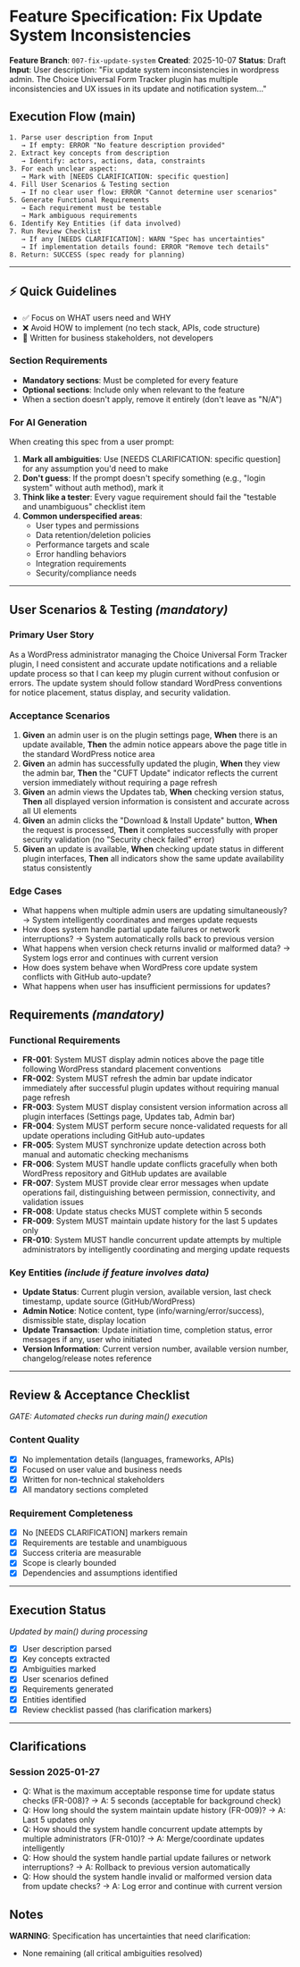 # Feature Specification: Fix Update System Inconsistencies

**Feature Branch**: `007-fix-update-system`
**Created**: 2025-10-07
**Status**: Draft
**Input**: User description: "Fix update system inconsistencies in wordpress admin. The Choice Universal Form Tracker plugin has multiple inconsistencies and UX issues in its update and notification system..."

## Execution Flow (main)

```
1. Parse user description from Input
   → If empty: ERROR "No feature description provided"
2. Extract key concepts from description
   → Identify: actors, actions, data, constraints
3. For each unclear aspect:
   → Mark with [NEEDS CLARIFICATION: specific question]
4. Fill User Scenarios & Testing section
   → If no clear user flow: ERROR "Cannot determine user scenarios"
5. Generate Functional Requirements
   → Each requirement must be testable
   → Mark ambiguous requirements
6. Identify Key Entities (if data involved)
7. Run Review Checklist
   → If any [NEEDS CLARIFICATION]: WARN "Spec has uncertainties"
   → If implementation details found: ERROR "Remove tech details"
8. Return: SUCCESS (spec ready for planning)
```

---

## ⚡ Quick Guidelines

- ✅ Focus on WHAT users need and WHY
- ❌ Avoid HOW to implement (no tech stack, APIs, code structure)
- 👥 Written for business stakeholders, not developers

### Section Requirements

- **Mandatory sections**: Must be completed for every feature
- **Optional sections**: Include only when relevant to the feature
- When a section doesn't apply, remove it entirely (don't leave as "N/A")

### For AI Generation

When creating this spec from a user prompt:

1. **Mark all ambiguities**: Use [NEEDS CLARIFICATION: specific question] for any assumption you'd need to make
2. **Don't guess**: If the prompt doesn't specify something (e.g., "login system" without auth method), mark it
3. **Think like a tester**: Every vague requirement should fail the "testable and unambiguous" checklist item
4. **Common underspecified areas**:
   - User types and permissions
   - Data retention/deletion policies
   - Performance targets and scale
   - Error handling behaviors
   - Integration requirements
   - Security/compliance needs

---

## User Scenarios & Testing _(mandatory)_

### Primary User Story

As a WordPress administrator managing the Choice Universal Form Tracker plugin, I need consistent and accurate update notifications and a reliable update process so that I can keep my plugin current without confusion or errors. The update system should follow standard WordPress conventions for notice placement, status display, and security validation.

### Acceptance Scenarios

1. **Given** an admin user is on the plugin settings page, **When** there is an update available, **Then** the admin notice appears above the page title in the standard WordPress notice area
2. **Given** an admin has successfully updated the plugin, **When** they view the admin bar, **Then** the "CUFT Update" indicator reflects the current version immediately without requiring a page refresh
3. **Given** an admin views the Updates tab, **When** checking version status, **Then** all displayed version information is consistent and accurate across all UI elements
4. **Given** an admin clicks the "Download & Install Update" button, **When** the request is processed, **Then** it completes successfully with proper security validation (no "Security check failed" error)
5. **Given** an update is available, **When** checking update status in different plugin interfaces, **Then** all indicators show the same update availability status consistently

### Edge Cases

- What happens when multiple admin users are updating simultaneously? → System intelligently coordinates and merges update requests
- How does system handle partial update failures or network interruptions? → System automatically rolls back to previous version
- What happens when version check returns invalid or malformed data? → System logs error and continues with current version
- How does system behave when WordPress core update system conflicts with GitHub auto-update?
- What happens when user has insufficient permissions for updates?

## Requirements _(mandatory)_

### Functional Requirements

- **FR-001**: System MUST display admin notices above the page title following WordPress standard placement conventions
- **FR-002**: System MUST refresh the admin bar update indicator immediately after successful plugin updates without requiring manual page refresh
- **FR-003**: System MUST display consistent version information across all plugin interfaces (Settings page, Updates tab, Admin bar)
- **FR-004**: System MUST perform secure nonce-validated requests for all update operations including GitHub auto-updates
- **FR-005**: System MUST synchronize update detection across both manual and automatic checking mechanisms
- **FR-006**: System MUST handle update conflicts gracefully when both WordPress repository and GitHub updates are available
- **FR-007**: System MUST provide clear error messages when update operations fail, distinguishing between permission, connectivity, and validation issues
- **FR-008**: Update status checks MUST complete within 5 seconds
- **FR-009**: System MUST maintain update history for the last 5 updates only
- **FR-010**: System MUST handle concurrent update attempts by multiple administrators by intelligently coordinating and merging update requests

### Key Entities _(include if feature involves data)_

- **Update Status**: Current plugin version, available version, last check timestamp, update source (GitHub/WordPress)
- **Admin Notice**: Notice content, type (info/warning/error/success), dismissible state, display location
- **Update Transaction**: Update initiation time, completion status, error messages if any, user who initiated
- **Version Information**: Current version number, available version number, changelog/release notes reference

---

## Review & Acceptance Checklist

_GATE: Automated checks run during main() execution_

### Content Quality

- [x] No implementation details (languages, frameworks, APIs)
- [x] Focused on user value and business needs
- [x] Written for non-technical stakeholders
- [x] All mandatory sections completed

### Requirement Completeness

- [x] No [NEEDS CLARIFICATION] markers remain
- [x] Requirements are testable and unambiguous
- [x] Success criteria are measurable
- [x] Scope is clearly bounded
- [x] Dependencies and assumptions identified

---

## Execution Status

_Updated by main() during processing_

- [x] User description parsed
- [x] Key concepts extracted
- [x] Ambiguities marked
- [x] User scenarios defined
- [x] Requirements generated
- [x] Entities identified
- [x] Review checklist passed (has clarification markers)

---

## Clarifications

### Session 2025-01-27

- Q: What is the maximum acceptable response time for update status checks (FR-008)? → A: 5 seconds (acceptable for background check)
- Q: How long should the system maintain update history (FR-009)? → A: Last 5 updates only
- Q: How should the system handle concurrent update attempts by multiple administrators (FR-010)? → A: Merge/coordinate updates intelligently
- Q: How should the system handle partial update failures or network interruptions? → A: Rollback to previous version automatically
- Q: How should the system handle invalid or malformed version data from update checks? → A: Log error and continue with current version

## Notes

**WARNING**: Specification has uncertainties that need clarification:

- None remaining (all critical ambiguities resolved)
